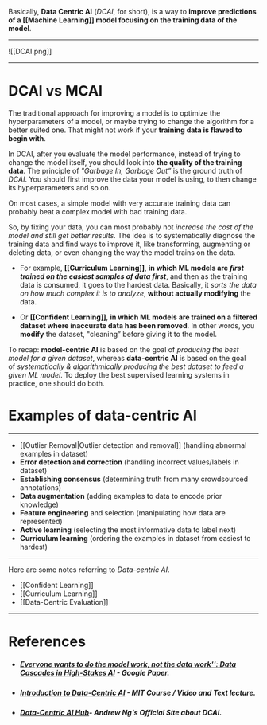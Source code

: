Basically, **Data Centric AI** (*DCAI*, for short), is a way to **improve predictions of a [[Machine Learning]] model focusing on the training data of the model**. 
___

![[DCAI.png]]
 ___
# DCAI vs MCAI

The traditional approach for improving a model is to optimize the hyperparameters of a model, or maybe trying to change the algorithm for a better suited one. That might not work if your **training data is flawed to begin with**.

In DCAI, after you evaluate the model performance, instead of trying to change the model itself, you should look into **the quality of the training data**. The principle of _"Garbage In, Garbage Out”_ is the ground truth of *DCAI*. You should first improve the data your model is using, to then change its hyperparameters and so on.

On most cases, a simple model with very accurate training data can probably beat a complex model with bad training data.

So, by fixing your data, you can most probably not *increase the cost of the model and still get better results.* The idea is to systematically diagnose the training data and find ways to improve it, like transforming, augmenting or deleting data, or even changing the way the model trains on the data.

- For example, **[[Curriculum Learning]]**, **in which ML models are *first trained on the easiest samples of data first***, and then as the training data is consumed, it goes to the hardest data. Basically, it *sorts the data on how much complex it is to analyze*, **without actually modifying** the data.

- Or **[[Confident Learning]]**, **in which ML models are trained on a filtered dataset where inaccurate data has been removed**. In other words, you **modify** the dataset, "cleaning” before giving it to the model. 

To recap: **model-centric AI** is based on the goal of _producing the best model for a given dataset_, whereas **data-centric AI** is based on the goal of _systematically & algorithmically producing the best dataset to feed a given ML model_. To deploy the best supervised learning systems in practice, one should do both.
# Examples of data-centric AI
___
- [[Outlier Removal|Outlier detection and removal]] (handling abnormal examples in dataset)
- **Error detection and correction** (handling incorrect values/labels in dataset)
- **Establishing consensus** (determining truth from many crowdsourced annotations)
- **Data augmentation** (adding examples to data to encode prior knowledge)
- **Feature engineering** and selection (manipulating how data are represented)
- **Active learning** (selecting the most informative data to label next)
- **Curriculum learning** (ordering the examples in dataset from easiest to hardest)
___
Here are some notes referring to *Data-centric AI*.

- [[Confident Learning]]
- [[Curriculum Learning]]
- [[Data-Centric Evaluation]]
___
# References

- ##### [Everyone wants to do the model work, not the data work'': Data Cascades in High-Stakes AI](https://storage.googleapis.com/pub-tools-public-publication-data/pdf/0d556e45afc54afeb2eb6b51a9bc1827b9961ff4.pdf) - Google Paper.

- ##### [Introduction to Data-Centric AI](https://dcai.csail.mit.edu) - MIT Course / Video and Text lecture.

- ##### [Data-Centric AI Hub](https://datacentricai.org)- Andrew Ng's Official Site about DCAI.